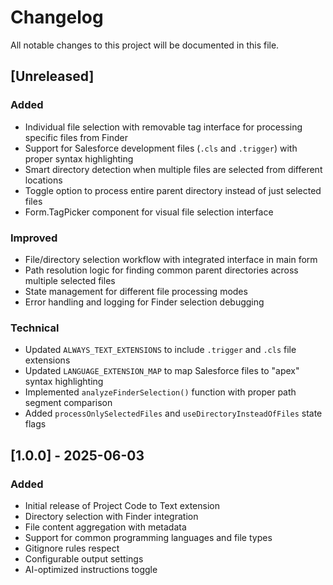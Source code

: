 # Changelog

All notable changes to this project will be documented in this file.

## [Unreleased]

### Added
- Individual file selection with removable tag interface for processing specific files from Finder
- Support for Salesforce development files (`.cls` and `.trigger`) with proper syntax highlighting  
- Smart directory detection when multiple files are selected from different locations
- Toggle option to process entire parent directory instead of just selected files
- Form.TagPicker component for visual file selection interface

### Improved
- File/directory selection workflow with integrated interface in main form
- Path resolution logic for finding common parent directories across multiple selected files
- State management for different file processing modes
- Error handling and logging for Finder selection debugging

### Technical
- Updated `ALWAYS_TEXT_EXTENSIONS` to include `.trigger` and `.cls` file extensions
- Updated `LANGUAGE_EXTENSION_MAP` to map Salesforce files to "apex" syntax highlighting
- Implemented `analyzeFinderSelection()` function with proper path segment comparison
- Added `processOnlySelectedFiles` and `useDirectoryInsteadOfFiles` state flags

## [1.0.0] - 2025-06-03

### Added
- Initial release of Project Code to Text extension
- Directory selection with Finder integration
- File content aggregation with metadata
- Support for common programming languages and file types
- Gitignore rules respect
- Configurable output settings
- AI-optimized instructions toggle
